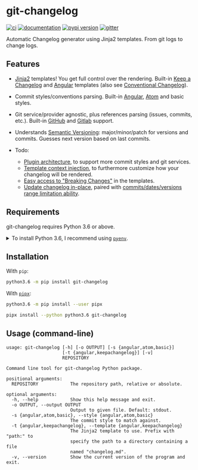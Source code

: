 # git-changelog

[![ci](https://github.com/pawamoy/git-changelog/workflows/ci/badge.svg)](https://github.com/pawamoy/git-changelog/actions?query=workflow%3Aci)
[![documentation](https://img.shields.io/badge/docs-mkdocs%20material-blue.svg?style=flat)](https://pawamoy.github.io/git-changelog/)
[![pypi version](https://img.shields.io/pypi/v/git-changelog.svg)](https://pypi.org/project/git-changelog/)
[![gitter](https://badges.gitter.im/join%20chat.svg)](https://gitter.im/git-changelog/community)

Automatic Changelog generator using Jinja2 templates. From git logs to change logs.

## Features

- [Jinja2][jinja2] templates!
  You get full control over the rendering.
  Built-in [Keep a Changelog][keep-a-changelog] and [Angular][angular] templates
  (also see [Conventional Changelog][conventional-changelog]).
- Commit styles/conventions parsing.
  Built-in [Angular][angular-style], [Atom][atom-style] and basic styles.
- Git service/provider agnostic,
  plus references parsing (issues, commits, etc.).
  Built-in [GitHub][github-refs] and [Gitlab][gitlab-refs] support.
- Understands [Semantic Versioning][semantic-versioning]:
  major/minor/patch for versions and commits.
  Guesses next version based on last commits.

- Todo:
  - [Plugin architecture][issue-7],
    to support more commit styles and git services.
  - [Template context injection][issue-4],
    to furthermore customize how your changelog will be rendered.
  - [Easy access to "Breaking Changes"][issue-1] in the templates.
  - [Update changelog in-place][issue-2], paired with
    [commits/dates/versions range limitation ability][issue-3].

[jinja2]:                 http://jinja.pocoo.org/
[keep-a-changelog]:       http://keepachangelog.com/en/1.0.0/
[angular]:                https://github.com/angular/angular/blob/master/CHANGELOG.md
[conventional-changelog]: https://github.com/conventional-changelog/conventional-changelog
[semantic-versioning]:    http://semver.org/spec/v2.0.0.html
[atom-style]:             https://github.com/atom/atom/blob/master/CONTRIBUTING.md#git-commit-messages
[angular-style]:          https://github.com/angular/angular/blob/master/CONTRIBUTING.md#commit
[github-refs]:            https://help.github.com/articles/autolinked-references-and-urls/
[gitlab-refs]:            https://docs.gitlab.com/ce/user/markdown.html#special-gitlab-references

[issue-1]: https://gitlab.com/pawamoy/git-changelog/issues/1
[issue-2]: https://gitlab.com/pawamoy/git-changelog/issues/2
[issue-3]: https://gitlab.com/pawamoy/git-changelog/issues/3
[issue-4]: https://gitlab.com/pawamoy/git-changelog/issues/4
[issue-5]: https://gitlab.com/pawamoy/git-changelog/issues/5
[issue-6]: https://gitlab.com/pawamoy/git-changelog/issues/6
[issue-7]: https://gitlab.com/pawamoy/git-changelog/issues/7

## Requirements

git-changelog requires Python 3.6 or above.

<details>
<summary>To install Python 3.6, I recommend using <a href="https://github.com/pyenv/pyenv"><code>pyenv</code></a>.</summary>

```bash
# install pyenv
git clone https://github.com/pyenv/pyenv ~/.pyenv

# setup pyenv (you should also put these three lines in .bashrc or similar)
export PATH="${HOME}/.pyenv/bin:${PATH}"
export PYENV_ROOT="${HOME}/.pyenv"
eval "$(pyenv init -)"

# install Python 3.6
pyenv install 3.6.12

# make it available globally
pyenv global system 3.6.12
```
</details>

## Installation

With `pip`:
```bash
python3.6 -m pip install git-changelog
```

With [`pipx`](https://github.com/pipxproject/pipx):
```bash
python3.6 -m pip install --user pipx

pipx install --python python3.6 git-changelog
```

## Usage (command-line)

```
usage: git-changelog [-h] [-o OUTPUT] [-s {angular,atom,basic}]
                     [-t {angular,keepachangelog}] [-v]
                     REPOSITORY

Command line tool for git-changelog Python package.

positional arguments:
  REPOSITORY            The repository path, relative or absolute.

optional arguments:
  -h, --help            Show this help message and exit.
  -o OUTPUT, --output OUTPUT
                        Output to given file. Default: stdout.
  -s {angular,atom,basic}, --style {angular,atom,basic}
                        The commit style to match against.
  -t {angular,keepachangelog}, --template {angular,keepachangelog}
                        The Jinja2 template to use. Prefix with "path:" to
                        specify the path to a directory containing a file
                        named "changelog.md".
  -v, --version         Show the current version of the program and exit.

```
